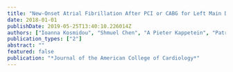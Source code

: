 ```yaml
---
title: "New-Onset Atrial Fibrillation After PCI or CABG for Left Main Disease: The EXCEL Trial"
date: 2018-01-01
publishDate: 2019-05-25T13:40:10.226014Z
authors: ["Ioanna Kosmidou", "Shmuel Chen", "A Pieter Kappetein", "Patrick W Serruys", "Bernard J Gersh", "John D Puskas", "David E Kandzari", "David P Taggart", "Marie-Claude Morice", "Paweł E Buszman", " others"]
publication_types: ["2"]
abstract: ""
featured: false
publication: "*Journal of the American College of Cardiology*"
---
```


